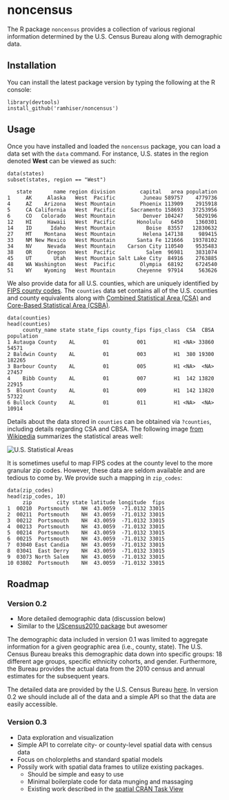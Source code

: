 # noncensus

The R package `noncensus` provides a collection of various regional information
determined by the U.S. Census Bureau along with demographic data.

## Installation

You can install the latest package version by typing the following at the R
console:

```
library(devtools)
install_github('ramhiser/noncensus')
```

## Usage

Once you have installed and loaded the `noncensus` package, you can load a data
set with the `data` command. For instance, U.S. states in the region
denoted **West** can be viewed as such:

```
data(states)
subset(states, region == "West")

   state       name region division        capital   area population
1     AK     Alaska   West  Pacific         Juneau 589757    4779736
4     AZ    Arizona   West Mountain        Phoenix 113909    2915918
5     CA California   West  Pacific     Sacramento 158693   37253956
6     CO   Colorado   West Mountain         Denver 104247    5029196
12    HI     Hawaii   West  Pacific       Honolulu   6450    1360301
14    ID      Idaho   West Mountain          Boise  83557   12830632
27    MT    Montana   West Mountain         Helena 147138     989415
33    NM New Mexico   West Mountain       Santa Fe 121666   19378102
34    NV     Nevada   West Mountain    Carson City 110540    9535483
38    OR     Oregon   West  Pacific          Salem  96981    3831074
45    UT       Utah   West Mountain Salt Lake City  84916    2763885
48    WA Washington   West  Pacific        Olympia  68192    6724540
51    WY    Wyoming   West Mountain       Cheyenne  97914     563626
```

We also provide data for all U.S. counties, which are uniquely identified by
[FIPS county codes](http://en.wikipedia.org/wiki/FIPS_county_code). The
`counties` data set contains all of the U.S. counties and county equivalents
along with [Combined Statistical Area
(CSA)](http://en.wikipedia.org/wiki/Combined_Statistical_Area) and [Core-Based
Statistical Area
(CSBA)](http://en.wikipedia.org/wiki/Core_Based_Statistical_Area). 

```
data(counties)
head(counties)
     county_name state state_fips county_fips fips_class  CSA  CBSA population
1 Autauga County    AL         01         001         H1 <NA> 33860      54571
2 Baldwin County    AL         01         003         H1  380 19300     182265
3 Barbour County    AL         01         005         H1 <NA>  <NA>      27457
4    Bibb County    AL         01         007         H1  142 13820      22915
5  Blount County    AL         01         009         H1  142 13820      57322
6 Bullock County    AL         01         011         H1 <NA>  <NA>      10914
```

Details about the data stored in `counties` can be obtained via `?counties`,
including details regarding CSA and CBSA. The following image [from
Wikipedia](http://en.wikipedia.org/wiki/Combined_Statistical_Area#Map)
summarizes the statistical areas well:

![U.S. Statistical Areas](http://upload.wikimedia.org/wikipedia/commons/7/7b/Combined_statistical_areas_of_the_United_States_and_Puerto_Rico.gif)

It is sometimes useful to map FIPS codes at the county level to the more
granular zip codes. However, these data are seldom available and are tedious to
come by. We provide such a mapping in `zip_codes`:

```
data(zip_codes)
head(zip_codes, 10)
     zip        city state latitude longitude  fips
1  00210  Portsmouth    NH  43.0059  -71.0132 33015
2  00211  Portsmouth    NH  43.0059  -71.0132 33015
3  00212  Portsmouth    NH  43.0059  -71.0132 33015
4  00213  Portsmouth    NH  43.0059  -71.0132 33015
5  00214  Portsmouth    NH  43.0059  -71.0132 33015
6  00215  Portsmouth    NH  43.0059  -71.0132 33015
7  03040 East Candia    NH  43.0059  -71.0132 33015
8  03041  East Derry    NH  43.0059  -71.0132 33015
9  03073 North Salem    NH  43.0059  -71.0132 33015
10 03802  Portsmouth    NH  43.0059  -71.0132 33015
```

## Roadmap

### Version 0.2

- More detailed demographic data (discussion below)
- Similar to the [UScensus2010
  package](http://cran.r-project.org/web/packages/UScensus2010/index.html) but
  awesomer

The demographic data included in version 0.1 was limited to aggregate
information for a given geographic area (i.e., county, state). The U.S. Census
Bureau breaks this demographic data down into specific groups: 18 different age
groups, specific ethnicity cohorts, and gender. Furthermore, the Bureau
provides the actual data from the 2010 census and annual estimates for the
subsequent years.

The detailed data are provided by the U.S. Census Bureau
[here](http://www.census.gov/popest/data/index.html). In version 0.2 we should
include all  of the data and a simple API so that the data are easily
accessible.

### Version 0.3

- Data exploration and visualization
- Simple API to correlate city- or county-level spatial data with census data
- Focus on cholorpleths and standard spatial models
- Possily work with spatial data frames to utilize existing packages.
  - Should be simple and easy to use
  - Minimal boilerplate code for data munging and massaging
  - Existing work described in the [spatial CRAN Task View](http://cran.r-project.org/web/views/Spatial.html)

